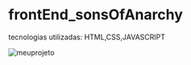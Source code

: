 # frontEnd_sonsOfAnarchy
tecnologias utilizadas: HTML,CSS,JAVASCRIPT

![meuprojeto](https://user-images.githubusercontent.com/69328711/152694927-b5fb01be-aee2-454e-8193-852d044ae290.jpeg)
